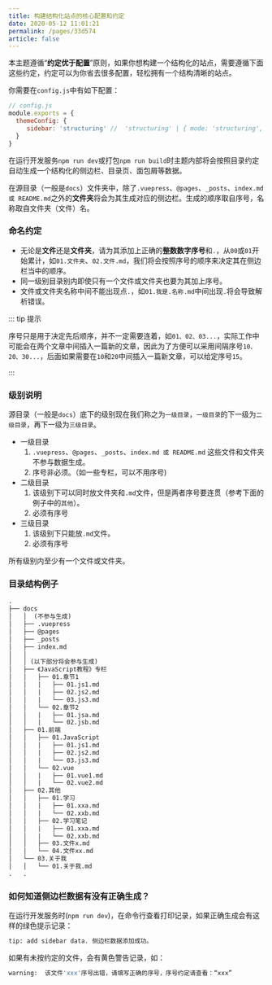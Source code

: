 ```yaml
---
title: 构建结构化站点的核心配置和约定
date: 2020-05-12 11:01:21
permalink: /pages/33d574
article: false
---
```


本主题遵循“**约定优于配置**”原则，如果你想构建一个结构化的站点，需要遵循下面这些约定，约定可以为你省去很多配置，轻松拥有一个结构清晰的站点。



你需要在`config.js`中有如下配置：

```js
// config.js
module.exports = {
  themeConfig: {
     sidebar: 'structuring' //  'structuring' | { mode: 'structuring', collapsable: Boolean} | 'auto' | 自定义 
  }
}
```
在运行开发服务`npm run dev`或打包`npm run build`时主题内部将会按照目录约定自动生成一个结构化的侧边栏、目录页、面包屑等数据。

在源目录（一般是`docs`）文件夹中，除了`.vuepress`、`@pages`、`_posts`、``index.md 或 README.md``之外的**文件夹**将会为其生成对应的侧边栏。生成的顺序取自序号，名称取自文件夹（文件）名。

### 命名约定

* 无论是**文件**还是**文件夹**，请为其添加上正确的**整数数字序号**和`.`，从`00`或`01`开始累计，如`01.文件夹`、`02.文件.md`，我们将会按照序号的顺序来决定其在侧边栏当中的顺序。
* 同一级别目录别内即使只有一个文件或文件夹也要为其加上序号。
* 文件或文件夹名称中间不能出现点`.`，如`01.我是.名称.md`中间出现`.`将会导致解析错误。

::: tip 提示

序号只是用于决定先后顺序，并不一定需要连着，如`01、02、03...`，实际工作中可能会在两个文章中间插入一篇新的文章，因此为了方便可以采用间隔序号`10、20、30...`，后面如果需要在`10`和`20`中间插入一篇新文章，可以给定序号`15`。

:::

### 级别说明

源目录（一般是`docs`）底下的级别现在我们称之为`一级目录`，`一级目录`的下一级为`二级目录`，再下一级为`三级目录`。

* 一级目录
  1. `.vuepress`、`@pages`、`_posts`、`index.md 或 README.md` 这些文件和文件夹不参与数据生成。
  2. 序号非必须。（如一些专栏，可以不用序号)
* 二级目录
  1. 该级别下可以同时放文件夹和`.md`文件，但是两者序号要连贯（参考下面的例子中的`其他`）。
  2. 必须有序号
* 三级目录
  1. 该级别下只能放`.md`文件。
  2. 必须有序号

所有级别内至少有一个文件或文件夹。

### 目录结构例子

```html
.
├── docs
│   │  (不参与生成)
│   ├── .vuepress
│   ├── @pages
│   ├── _posts
│   ├── index.md
│   │
│   │ (以下部分将会参与生成)
│   ├── 《JavaScript教程》专栏
│   │   ├── 01.章节1
│   │   |   ├── 01.js1.md
│   │   |   ├── 02.js2.md
│   │   |   └── 03.js3.md
│   │   └── 02.章节2
│   │   |   ├── 01.jsa.md
│   │   |   └── 02.jsb.md
│   ├── 01.前端
│   │   ├── 01.JavaScript
│   │   |   ├── 01.js1.md
│   │   |   ├── 02.js2.md
│   │   |   └── 03.js3.md
│   │   └── 02.vue
│   │   |   ├── 01.vue1.md
│   │   |   └── 02.vue2.md
│   ├── 02.其他 
│   │   ├── 01.学习
│   │   |   ├── 01.xxa.md
│   │   |   └── 02.xxb.md
│   │   ├── 02.学习笔记
│   │   |   ├── 01.xxa.md
│   │   |   └── 02.xxb.md
│   │   ├── 03.文件x.md
│   │   └── 04.文件xx.md
│   └── 03.关于我
│   │   └── 01.关于我.md
.   .   
```

### 如何知道侧边栏数据有没有正确生成？
在运行开发服务时(`npm run dev`)，在命令行查看打印记录，如果正确生成会有这样的绿色提示记录：
```bash
tip: add sidebar data. 侧边栏数据添加成功。
```
如果有未按约定的文件，会有黄色警告记录，如：
```bash
warning:  该文件'xxx'序号出错，请填写正确的序号，序号约定请查看：“xxx”
```



